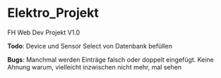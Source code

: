# Elektro_Projekt
FH Web Dev Projekt V1.0


<strong>Todo</strong>:  Device und Sensor Select von Datenbank befüllen


<strong>Bugs</strong>:  Manchmal werden Einträge falsch oder doppelt eingefügt.
                        Keine Ahnung warum, vielleicht inzwischen nicht mehr, mal sehen<br>
